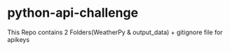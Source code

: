 # python-api-challenge

This Repo contains 2 Folders(WeatherPy & output_data) + gitignore file for apikeys

